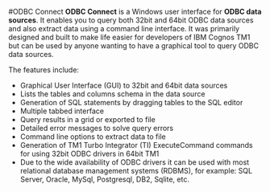 #ODBC Connect
**ODBC Connect** is a Windows user interface for **ODBC data sources**. It enables you to query both 32bit and 64bit ODBC data sources and also extract data using a command line interface. It was primarily designed and built to make life easier for developers of IBM Cognos TM1 but can be used by anyone wanting to have a graphical tool to query ODBC data sources.

The features include:

* Graphical User Interface (GUI) to 32bit and 64bit data sources
* Lists the tables and columns schema in the data source
* Generation of SQL statements by dragging tables to the SQL editor
* Multiple tabbed interface
* Query results in a grid or exported to file
* Detailed error messages to solve query errors
* Command line options to extract data to file
* Generation of TM1 Turbo Integrator (TI) ExecuteCommand commands for using 32bit ODBC drivers in 64bit TM1
* Due to the wide availability of ODBC drivers it can be used with most relational database management systems (RDBMS), for example: SQL Server, Oracle, MySql, Postgresql, DB2, Sqlite, etc.
